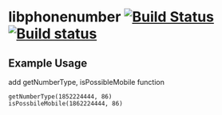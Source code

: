 # libphonenumber [![Build Status](https://travis-ci.org/mattbornski/libphonenumber.png)](http://travis-ci.org/mattbornski/libphonenumber) [![Build status](https://ci-beta.appveyor.com/api/projects/status/rmhkeri71ystuk7w)](https://ci-beta.appveyor.com/project/mattbornski/libphonenumber)

## Example Usage

add getNumberType, isPossibleMobile function

```exampple:
getNumberType(1852224444, 86)
isPossbileMobile(1862224444, 86)

```
